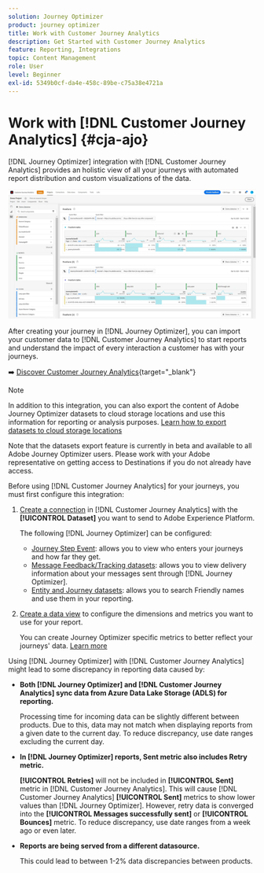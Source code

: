 ```yaml
---
solution: Journey Optimizer
product: journey optimizer
title: Work with Customer Journey Analytics
description: Get Started with Customer Journey Analytics
feature: Reporting, Integrations
topic: Content Management
role: User
level: Beginner
exl-id: 5349b0cf-da4e-458c-89be-c75a38e4721a
---
```

# Work with [!DNL Customer Journey Analytics] {#cja-ajo}


[!DNL Journey Optimizer] integration with [!DNL Customer Journey Analytics] provides an holistic view of all your journeys with automated report distribution and custom visualizations of the data.

![](assets/cja.png)

After creating your journey in [!DNL Journey Optimizer], you can import your customer data to [!DNL Customer Journey Analytics] to start reports and understand the impact of every interaction a customer has with your journeys. 

➡️ [Discover Customer Journey Analytics](https://experienceleague.adobe.com/docs/analytics-platform/using/cja-landing.html){target="_blank"}

>[!NOTE]
>
>In addition to this integration, you can also export the content of Adobe Journey Optimizer datasets to cloud storage locations and use this information for reporting or analysis purposes. [Learn how to export datasets to cloud storage locations](../data/export-datasets.md)
>
>Note that the datasets export feature is currently in beta and available to all Adobe Journey Optimizer users. Please work with your Adobe representative on getting access to Destinations if you do not already have access.

Before using [!DNL Customer Journey Analytics] for your journeys, you must first configure this integration:

1. [Create a connection](https://experienceleague.adobe.com/docs/analytics-platform/using/cja-connections/create-connection.html) in [!DNL Customer Journey Analytics] with the **[!UICONTROL Dataset]** you want to send to Adobe Experience Platform. 

    The following [!DNL Journey Optimizer] can be configured:
    * [Journey Step Event](../data/datasets-query-examples.md#journey-step-event): allows you to view who enters your journeys and how far they get. 
    * [Message Feedback/Tracking datasets](../data/datasets-query-examples.md#message-feedback-event-dataset): allows you to view delivery information about your messages sent through [!DNL Journey Optimizer].
    * [Entity and Journey datasets](../data/datasets-query-examples.md#entity-dataset): allows you to search Friendly names and use them in your reporting. 

1. [Create a data view](https://experienceleague.adobe.com/docs/analytics-platform/using/cja-dataviews/create-dataview.html) to configure the dimensions and metrics you want to use for your report.

    You can create Journey Optimizer specific metrics to better reflect your journeys' data. [Learn more](https://experienceleague.adobe.com/docs/analytics-platform/using/integrations/ajo.html#configure-the-data-view-to-accommodate-journey-optimizer-dimensions-and-metrics)

Using [!DNL Journey Optimizer] with [!DNL Customer Journey Analytics] might lead to some discrepancy in reporting data caused by:

* **Both [!DNL Journey Optimizer] and [!DNL Customer Journey Analytics] sync data from Azure Data Lake Storage (ADLS) for reporting.** 
    
    Processing time for incoming data can be slightly different between products. Due to this, data may not match when displaying reports from a given date to the current day. To reduce discrepancy, use date ranges excluding the current day.

* **In [!DNL Journey Optimizer] reports, Sent metric also includes Retry metric.** 

    **[!UICONTROL Retries]** will not be included in **[!UICONTROL Sent]** metric in [!DNL Customer Journey Analytics]. This will cause [!DNL Customer Journey Analytics] **[!UICONTROL Sent]** metrics to show lower values than [!DNL Journey Optimizer]. However, retry data is converged into the **[!UICONTROL Messages successfully sent]** or **[!UICONTROL Bounces]** metric.
    To reduce discrepancy, use date ranges from a week ago or even later.

* **Reports are being served from a different datasource.** 
    
    This could lead to between 1-2% data discrepancies between products.
